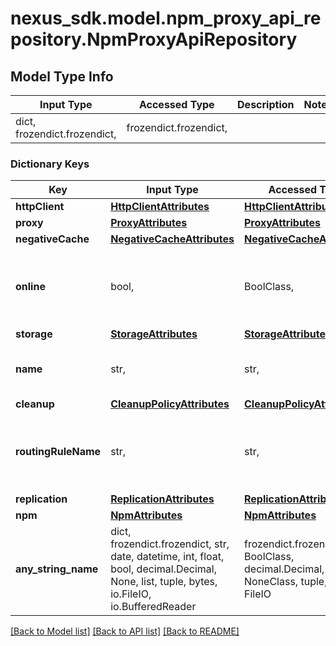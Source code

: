 # nexus_sdk.model.npm_proxy_api_repository.NpmProxyApiRepository

## Model Type Info

| Input Type                   | Accessed Type          | Description | Notes |
| ---------------------------- | ---------------------- | ----------- | ----- |
| dict, frozendict.frozendict, | frozendict.frozendict, |             |

### Dictionary Keys

| Key                 | Input Type                                                                                                                                  | Accessed Type                                                                           | Description                                                        | Notes      |
| ------------------- | ------------------------------------------------------------------------------------------------------------------------------------------- | --------------------------------------------------------------------------------------- | ------------------------------------------------------------------ | ---------- |
| **httpClient**      | [**HttpClientAttributes**](HttpClientAttributes.md)                                                                                         | [**HttpClientAttributes**](HttpClientAttributes.md)                                     |                                                                    |
| **proxy**           | [**ProxyAttributes**](ProxyAttributes.md)                                                                                                   | [**ProxyAttributes**](ProxyAttributes.md)                                               |                                                                    |
| **negativeCache**   | [**NegativeCacheAttributes**](NegativeCacheAttributes.md)                                                                                   | [**NegativeCacheAttributes**](NegativeCacheAttributes.md)                               |                                                                    |
| **online**          | bool,                                                                                                                                       | BoolClass,                                                                              | Whether this repository accepts incoming requests                  |
| **storage**         | [**StorageAttributes**](StorageAttributes.md)                                                                                               | [**StorageAttributes**](StorageAttributes.md)                                           |                                                                    |
| **name**            | str,                                                                                                                                        | str,                                                                                    | A unique identifier for this repository                            | [optional] |
| **cleanup**         | [**CleanupPolicyAttributes**](CleanupPolicyAttributes.md)                                                                                   | [**CleanupPolicyAttributes**](CleanupPolicyAttributes.md)                               |                                                                    | [optional] |
| **routingRuleName** | str,                                                                                                                                        | str,                                                                                    | The name of the routing rule assigned to this repository           | [optional] |
| **replication**     | [**ReplicationAttributes**](ReplicationAttributes.md)                                                                                       | [**ReplicationAttributes**](ReplicationAttributes.md)                                   |                                                                    | [optional] |
| **npm**             | [**NpmAttributes**](NpmAttributes.md)                                                                                                       | [**NpmAttributes**](NpmAttributes.md)                                                   |                                                                    | [optional] |
| **any_string_name** | dict, frozendict.frozendict, str, date, datetime, int, float, bool, decimal.Decimal, None, list, tuple, bytes, io.FileIO, io.BufferedReader | frozendict.frozendict, str, BoolClass, decimal.Decimal, NoneClass, tuple, bytes, FileIO | any string name can be used but the value must be the correct type | [optional] |

[[Back to Model list]](../../README.md#documentation-for-models) [[Back to API list]](../../README.md#documentation-for-api-endpoints) [[Back to README]](../../README.md)
